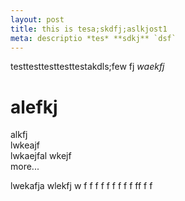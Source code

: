 ```yaml
---
layout: post
title: this is tesa;skdfj;aslkjost1
meta: descriptio *tes* **sdkj** `dsf` 
---
```


testtesttesttesttestakdls;few
fj
*waekfj*
# alefkj  
alkfj  
lwkeajf  
lwkaejfal
wkejf  
more... 

lwekafja
wlekfj
w  f f f f f  f  f f f  ff  f f
